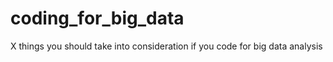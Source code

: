 # coding_for_big_data
X things you should take into consideration if you code for big data analysis
